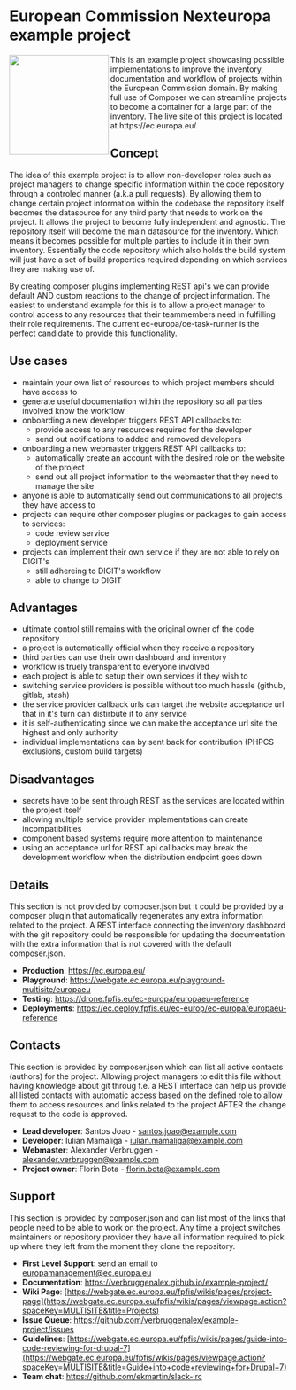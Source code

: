 # European Commission Nexteuropa example project

<img align="left" width="180" src="https://ec.europa.eu/ec_portal/2016/images/logo/logo-splashpage.png" />

<p>This is an example project showcasing possible implementations to improve the inventory, documentation and workflow of projects within the European Commission domain. By making full use of Composer we can streamline projects to become a container for a large part of the inventory. The live site of this project is located at https://ec.europa.eu/</p>

## Concept

The idea of this example project is to allow non-developer roles such as project managers to change specific information within the code repository through a controled manner (a.k.a pull requests). By allowing them to change certain project information within the codebase the repository itself becomes the datasource for any third party that needs to work on the project. It allows the project to become fully independent and agnostic. The repository itself will become the main datasource for the inventory. Which means it becomes possible for multiple parties to include it in their own inventory. Essentially the code repository which also holds the build system will just have a set of build properties required depending on which services they are making use of.

By creating composer plugins implementing REST api's we can provide default AND custom reactions to the change of project information. The easiest to understand example for this is to allow a project manager to control access to any resources that their teammembers need in fulfilling their role requirements. The current ec-europa/oe-task-runner is the perfect candidate to provide this functionality.

## Use cases
* maintain your own list of resources to which project members should have access to
* generate useful documentation within the repository so all parties involved know the workflow
* onboarding a new developer triggers REST API callbacks to:
  * provide access to any resources required for the developer
  * send out notifications to added and removed developers
* onboarding a new webmaster triggers REST API callbacks to:
  * automatically create an account with the desired role on the website of the project
  * send out all project information to the webmaster that they need to manage the site
* anyone is able to automatically send out communications to all projects they have access to
* projects can require other composer plugins or packages to gain access to services:
  * code review service
  * deployment service
* projects can implement their own service if they are not able to rely on DIGIT's
  * still adhereing to DIGIT's workflow
  * able to change to DIGIT

## Advantages
* ultimate control still remains with the original owner of the code repository
* a project is automatically official when they receive a repository
* third parties can use their own dashboard and inventory
* workflow is truely transparent to everyone involved
* each project is able to setup their own services if they wish to
* switching service providers is possible without too much hassle (github, gitlab, stash)
* the service provider callback urls can target the website acceptance url that in it's turn can distirbute it to any service
* it is self-authenticating since we can make the acceptance url site the highest and only authority
* individual implementations can by sent back for contribution (PHPCS exclusions, custom build targets)

## Disadvantages
* secrets have to be sent through REST as the services are located within the project itself
* allowing multiple service provider implementations can create incompatibilities
* component based systems require more attention to maintenance
* using an acceptance url for REST api callbacks may break the development workflow when the distribution endpoint goes down

## Details

This section is not provided by composer.json but it could be provided by a composer plugin that automatically regenerates any extra information related to the project. A REST interface connecting the inventory dashboard with the git repository could be responsible for updating the documentation with the extra information that is not covered with the default composer.json.

* **Production**: https://ec.europa.eu/
* **Playground**: https://webgate.ec.europa.eu/playground-multisite/europaeu
* **Testing**: https://drone.fpfis.eu/ec-europa/europaeu-reference
* **Deployments**: https://ec.deploy.fpfis.eu/ec-europ/ec-europa/europaeu-reference


## Contacts

This section is provided by composer.json which can list all active contacts (authors) for the project. Allowing project managers to edit this file without having knowledge about git throug f.e. a REST interface can help us provide all listed contacts with automatic access based on the defined role to allow them to access resources and links related to the project AFTER the change request to the code is approved.

* **Lead developer**: Santos Joao - santos.joao@example.com
* **Developer**: Iulian Mamaliga - iulian.mamaliga@example.com
* **Webmaster**: Alexander Verbruggen - alexander.verbruggen@example.com
* **Project owner**: Florin Bota - florin.bota@example.com

## Support

This section is provided by composer.json and can list most of the links that people need to be able to work on the project. Any time a project switches maintainers or repository provider they have all information required to pick up where they left from the moment they clone the repository.

* **First Level Support**: send an email to europamanagement@ec.europa.eu
* **Documentation**: https://verbruggenalex.github.io/example-project/
* **Wiki Page**: [https://webgate.ec.europa.eu/fpfis/wikis/pages/project-page](https://webgate.ec.europa.eu/fpfis/wikis/pages/viewpage.action?spaceKey=MULTISITE&title=Projects)
* **Issue Queue**: https://github.com/verbruggenalex/example-project/issues
* **Guidelines**: [https://webgate.ec.europa.eu/fpfis/wikis/pages/guide-into-code-reviewing-for-drupal-7](https://webgate.ec.europa.eu/fpfis/wikis/pages/viewpage.action?spaceKey=MULTISITE&title=Guide+into+code+reviewing+for+Drupal+7)
* **Team chat**: https://github.com/ekmartin/slack-irc
